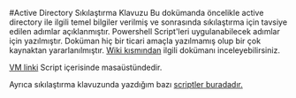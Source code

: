 #Active Directory Sıkılaştırma Klavuzu
Bu dokümanda öncelikle active directory ile ilgili temel bilgiler verilmiş ve sonrasında sıkılaştırma için tavsiye edilen adımlar açıklanmıştır. Powershell Script'leri uygulanabilecek adımlar için yazılmıştır. Doküman hiç bir ticari amaçla yazılmamış olup bir çok kaynaktan yararlanılmıştır. [Wiki kısmından](https://github.com/erhaanturan/active-directory-hardening/wiki) ilgili dokümanı inceleyebilirsiniz. 

[VM linki](https://drive.google.com/open?id=0B4Xc-oUijxsiX1d2RlN5cDE3TDQ)
Script içerisinde masaüstündedir.

Ayrıca sıkılaştırma klavuzunda yazdığım bazı [scriptler buradadır.](https://drive.google.com/open?id=0B4Xc-oUijxsiUHNZY3pfc1FrS28)
